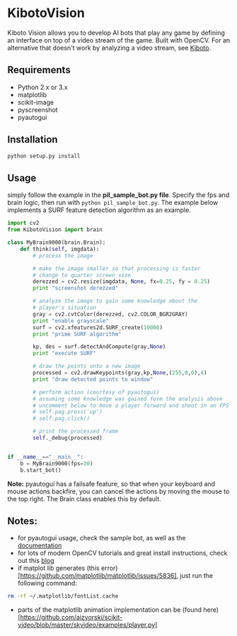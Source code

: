 # KibotoVision

Kiboto Vision allows you to develop AI bots that play any game by defining an interface on top of a video stream of the game.
Built with OpenCV. For an alternative that doesn't work by analyzing a video stream, see [Kiboto](http://kiboto.com/).

## Requirements
- Python 2.x or 3.x
- matplotlib
- scikit-image
- pyscreenshot
- pyautogui

## Installation
```bash
python setup.py install
```

## Usage
simply follow the example in the **pil_sample_bot.py file**. Specify the fps and brain logic, then run with `python pil_sample_bot.py`.
The example below implements a SURF feature detection algorithm as an example.

```python
import cv2
from KibotoVision import brain

class MyBrain9000(brain.Brain):
	def think(self, imgdata):
		# process the image

		# make the image smaller so that processing is faster
		# change to quarter screen size
		derezzed = cv2.resize(imgdata, None, fx=0.25, fy = 0.25)
		print "screenshot derezzed"

		# analyze the image to gain some knowledge about the
		# player's situation
		gray = cv2.cvtColor(derezzed, cv2.COLOR_BGR2GRAY)
		print "enable grayscale"
		surf = cv2.xfeatures2d.SURF_create(10000)
		print "prime SURF algorithm"

		kp, des = surf.detectAndCompute(gray,None)
		print "execute SURF"

		# draw the points onto a new image
		processed = cv2.drawKeypoints(gray,kp,None,(255,0,0),4)
		print "draw detected points to window"

		# perform action (courtesy of pyautogui)
		# assuming some knowledge was gained form the analysis above
		# uncomment below to move a player forward and shoot in an FPS game
		# self.pag.press('up')
		# self.pag.click()

		# print the processed frame
		self._debug(processed)


if __name__=="__main__":
	b = MyBrain9000(fps=30)
	b.start_bot()
```

**Note:** pyautogui has a failsafe feature, so that when your keyboard and mouse actions backfire, you can cancel the actions by moving the mouse to the top right. The Brain class enables this by default.

## Notes:
- for pyautogui usage, check the sample bot, as well as the [documentation](https://pyautogui.readthedocs.org/en/latest/introduction.html)
- for lots of modern OpenCV tutorials and great install instructions, check out this [blog](http://www.pyimagesearch.com/)
- if matplot lib generates (this error)[https://github.com/matplotlib/matplotlib/issues/5836], just run the following command:
```bash
rm -rf ~/.matplotlib/fontList.cache
```
- parts of the matplotlib animation implementation can be (found here)[https://github.com/aizvorski/scikit-video/blob/master/skvideo/examples/player.py]
